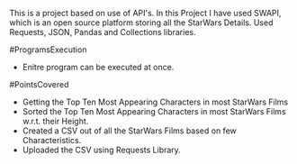 This is a project based on use of API's. 
In this Project I have used SWAPI, which is an open source platform storing all the StarWars Details.
Used Requests, JSON, Pandas and Collections libraries.

#ProgramsExecution
- Enitre program can be executed at once.

#PointsCovered
- Getting the Top Ten Most Appearing Characters in most StarWars Films
- Sorted the Top Ten Most Appearing Characters in most StarWars Films w.r.t. their Height.
- Created a CSV out of all the StarWars Films based on few Characteristics.
- Uploaded the CSV using Requests Library.
